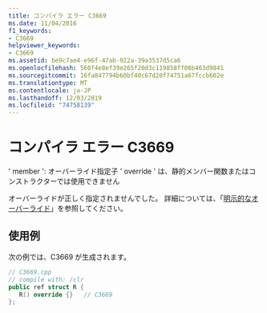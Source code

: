 ```yaml
---
title: コンパイラ エラー C3669
ms.date: 11/04/2016
f1_keywords:
- C3669
helpviewer_keywords:
- C3669
ms.assetid: be9c7ae4-e96f-47ab-922a-39a3537d5ca6
ms.openlocfilehash: 560f4e8ef39e265f20d3c119858ff06b463d9841
ms.sourcegitcommit: 16fa847794b60bf40c67d20f74751a67fccb602e
ms.translationtype: MT
ms.contentlocale: ja-JP
ms.lasthandoff: 12/03/2019
ms.locfileid: "74758139"
---
```

# <a name="compiler-error-c3669"></a>コンパイラ エラー C3669

' member ': オーバーライド指定子 ' override ' は、静的メンバー関数またはコンストラクターでは使用できません

オーバーライドが正しく指定されませんでした。 詳細については、「[明示的なオーバーライド](../../extensions/explicit-overrides-cpp-component-extensions.md)」を参照してください。

## <a name="example"></a>使用例

次の例では、C3669 が生成されます。

```cpp
// C3669.cpp
// compile with: /clr
public ref struct R {
   R() override {}   // C3669
};
```
